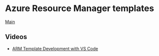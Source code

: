 # Azure Resource Manager templates

[Main](../../README.md)

## Videos

- [ARM Template Development with VS Code](https://www.youtube.com/watch?v=u8hQyfsRVHA)
